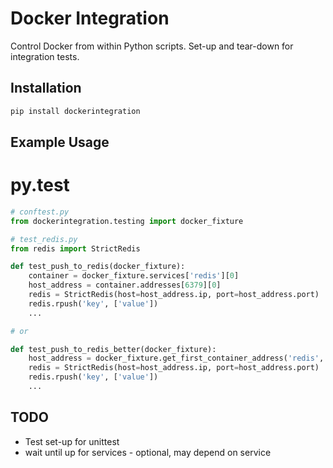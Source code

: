 # Docker Integration

Control Docker from within Python scripts.
Set-up and tear-down for integration tests.

## Installation

```python
pip install dockerintegration
```

## Example Usage

# py.test

```python
# conftest.py
from dockerintegration.testing import docker_fixture
```

```python
# test_redis.py
from redis import StrictRedis

def test_push_to_redis(docker_fixture):
    container = docker_fixture.services['redis'][0]
    host_address = container.addresses[6379][0]
    redis = StrictRedis(host=host_address.ip, port=host_address.port)
    redis.rpush('key', ['value'])
    ...

# or

def test_push_to_redis_better(docker_fixture):
    host_address = docker_fixture.get_first_container_address('redis', 6379)
    redis = StrictRedis(host=host_address.ip, port=host_address.port)
    redis.rpush('key', ['value'])
    ...
```


## TODO

- Test set-up for unittest
- wait until up for services - optional, may depend on service
